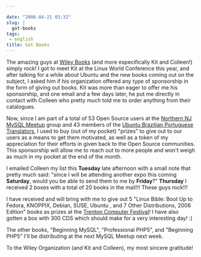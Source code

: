 ```yaml
---

date: "2006-04-21 03:32"
slug: |
  got-books
tags:
 - english
title: Got Books
---
```


The amazing guys at [Wiley Books](http://www.wiley.com/WileyCDA/) (and
more especifically Kit and Colleen!) simply rock! I got to meet Kit at
the Linux World Conference this year, and after talking for a while
about Ubuntu and the new books coming out on the subject, I asked him if
his organization offered any type of sponsorship in the form of giving
out books. Kit was more than eager to offer me his sponsorship, and one
email and a few days later, he put me directly in contact with Colleen
who pretty much told me to order anything from their catalogues.

Now, since I am part of a total of 53 Open Source users at the [Northern
NJ MySQL Meetup](http://mysql.meetup.com/23/) group and 43 members of
the [Ubuntu Brazilian Portuguese
Translators](http://www.ogmaciel.com/43%20members%20of%20the%20Ubuntu%20Brazilian%20Portuguese%20Translators),
I used to buy (out of my pocket) "prizes" to give out to our users as a
means to get them motivated, as well as a token of my appreciation for
their efforts in given back to the Open Source communities. This
sponsorship will allow me to reach out to more people and won't weigh as
much in my pocket at the end of the month.

I emailed Colleen my list this **Tuesday** late afternoon with a small
note that pretty much said: "since I will be attending another expo this
coming **Saturday**, would you be able to send them to me by
**Friday**?" **Thursday** I received 2 boxes with a total of 20 books in
the mail!!! These guys rock!!!

I have received and will bring with me to give out 5 "Linux Bible: Boot
Up to Fedora, KNOPPIX, Debian, SUSE, Ubuntu , and 7 Other Distributions,
2006 Edition" books as prizes at the [Trenton Computer
Festival](http://www.tcf-nj.org/ps)! I have also gotten a box with 300
CDS which should make for a very interesting day! :)

The other books, "Beginning MySQL", "Professional PHP5", and "Beginning
PHP5" I'll be distributing at the next MySQL Meetup next week.

To the Wiley Organization (and Kit and Colleen), my most sincere
gratitude!
